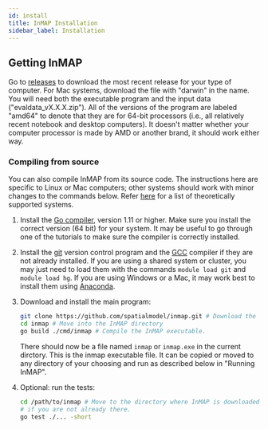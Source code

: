 ```yaml
---
id: install
title: InMAP Installation
sidebar_label: Installation
---
```


## Getting InMAP

Go to [releases](https://github.com/spatialmodel/inmap/releases) to download the most recent release for your type of computer. For Mac systems, download the file with "darwin" in the name. You will need both the executable program and the input data ("evaldata_vX.X.X.zip"). All of the versions of the program are labeled "amd64" to denote that they are for 64-bit processors (i.e., all relatively recent notebook and desktop computers). It doesn't matter whether your computer processor is made by AMD or another brand, it should work either way.

### Compiling from source

You can also compile InMAP from its source code. The instructions here are specific to Linux or Mac computers; other systems should work with minor changes to the commands below. Refer [here](http://golang.org/doc/install#requirements) for a list of theoretically supported systems.

1. Install the [Go compiler](http://golang.org/doc/install), version 1.11 or higher. Make sure you install the correct version (64 bit) for your system. It may be useful to go through one of the tutorials to make sure the compiler is correctly installed.

3. Install the [git](http://git-scm.com/) version control program and the [GCC](https://gcc.gnu.org/) compiler if they are not already installed. If you are using a shared system or cluster, you may just need to load them with the commands `module load git` and `module load hg`. If you are using Windows or a Mac, it may work best to install them using [Anaconda](https://anaconda.org/).

4. Download and install the main program:

	``` bash
	git clone https://github.com/spatialmodel/inmap.git # Download the code.
	cd inmap # Move into the InMAP directory
	go build ./cmd/inmap # Compile the InMAP executable.
	```

	There should now be a file named `inmap` or `inmap.exe` in the current dirctory. This is the inmap executable file. It can be copied or moved to any directory of your choosing and run as described below in "Running InMAP".

5. Optional: run the tests:

	``` bash
	cd /path/to/inmap # Move to the directory where InMAP is downloaded,
	# if you are not already there.
	go test ./... -short
	```
